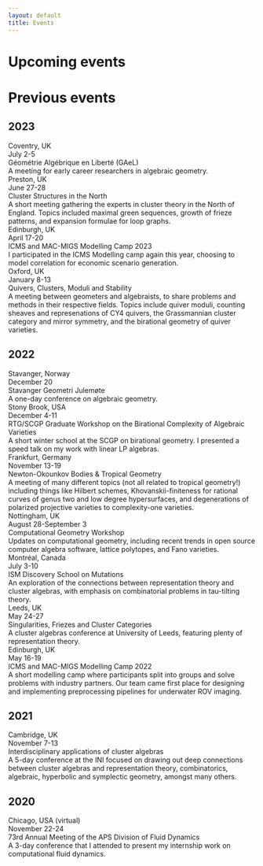 ```yaml
---
layout: default
title: Events
---
```


# Upcoming events

# Previous events

## 2023

 <div class="event-container">  
    <div class="event-location">Coventry, UK</div>
    <div class="event-date">July 2-5</div>
    <div class="event-title">Géométrie Algébrique en Liberté (GAeL)</div>
    <div class="event-description">A meeting for early career researchers in algebraic geometry.</div>
</div>

 <div class="event-container">  
    <div class="event-location">Preston, UK</div>
    <div class="event-date">June 27-28</div>
    <div class="event-title">Cluster Structures in the North</div>
    <div class="event-description">A short meeting gathering the experts in cluster theory in the North of England. Topics included maximal green sequences, growth of frieze patterns, and expansion formulae for loop graphs.</div>
</div>

 <div class="event-container">  
    <div class="event-location">Edinburgh, UK</div>
    <div class="event-date">April 17-20</div>
    <div class="event-title">ICMS and MAC-MIGS Modelling Camp 2023</div>
    <div class="event-description">I participated in the ICMS Modelling camp again this year, choosing to model correlation for economic scenario generation.</div>
</div>

 <div class="event-container">  
    <div class="event-location">Oxford, UK</div>
    <div class="event-date">January 8-13</div>
    <div class="event-title">Quivers, Clusters, Moduli and Stability</div>
    <div class="event-description">A meeting between geometers and algebraists, to share problems and methods in their respective fields. Topics include quiver moduli, counting sheaves and represenations of CY4 quivers, the Grassmannian cluster category and mirror symmetry, and the birational geometry of quiver varieties.</div>
</div>

## 2022

 <div class="event-container">  
    <div class="event-location">Stavanger, Norway</div>
    <div class="event-date">December 20</div>
    <div class="event-title">Stavanger Geometri Julemøte</div>
    <div class="event-description">A one-day conference on algebraic geometry.</div>
</div>

 <div class="event-container">  
    <div class="event-location">Stony Brook, USA</div>
    <div class="event-date">December 4-11</div>
    <div class="event-title">RTG/SCGP Graduate Workshop on the Birational Complexity of Algebraic Varieties</div>
    <div class="event-description">A short winter school at the SCGP on birational geometry. I presented a speed talk on my work with linear LP algebras.</div>
</div>

 <div class="event-container">  
    <div class="event-location">Frankfurt, Germany</div>
    <div class="event-date">November 13-19</div>
    <div class="event-title">Newton-Okounkov Bodies & Tropical Geometry</div>
    <div class="event-description">A meeting of many different topics (not all related to tropical geometry!) including things like Hilbert schemes, Khovanskii-finiteness for rational curves of genus two and low degree hypersurfaces, and degenerations of polarized projective varieties to complexity-one varieties.</div>
</div>

 <div class="event-container">  
    <div class="event-location">Nottingham, UK</div>
    <div class="event-date">August 28-September 3</div>
    <div class="event-title">Computational Geometry Workshop</div>
    <div class="event-description">Updates on computational geometry, including recent trends in open source computer algebra software, lattice polytopes, and Fano varieties.</div>
</div>

 <div class="event-container">  
    <div class="event-location">Montréal, Canada</div>
    <div class="event-date">July 3-10</div>
    <div class="event-title">ISM Discovery School on Mutations</div>
    <div class="event-description">An exploration of the connections between representation theory and cluster algebras, with emphasis on combinatorial problems in tau-tilting theory.</div>
</div>

 <div class="event-container">  
    <div class="event-location">Leeds, UK</div>
    <div class="event-date">May 24-27</div>
    <div class="event-title">Singularities, Friezes and Cluster Categories</div>
    <div class="event-description">A cluster algebras conference at University of Leeds, featuring plenty of representation theory.</div>
</div>

 <div class="event-container">  
    <div class="event-location">Edinburgh, UK</div>
    <div class="event-date">May 16-19</div>
    <div class="event-title">ICMS and MAC-MIGS Modelling Camp 2022</div>
    <div class="event-description">A short modelling camp where participants split into groups and solve problems with industry partners. Our team came first place for designing and implementing preprocessing pipelines for underwater ROV imaging.</div>
</div>


## 2021

 <div class="event-container">  
    <div class="event-location">Cambridge, UK</div>
    <div class="event-date">November 7-13</div>
    <div class="event-title">Interdisciplinary applications of cluster algebras</div>
    <div class="event-description">A 5-day conference at the INI focused on drawing out deep connections between cluster algebras and representation theory, combinatorics, algebraic, hyperbolic and symplectic geometry, amongst many others.</div>
</div>

## 2020

<div class="event-container">  
    <div class="event-location">Chicago, USA (virtual)</div>
    <div class="event-date">November 22-24</div>
    <div class="event-title">73rd Annual Meeting of the APS Division of Fluid Dynamics</div>
    <div class="event-description">A 3-day conference that I attended to present my internship work on computational fluid dynamics.</div>
</div>